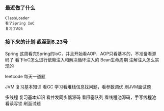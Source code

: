 ### 最近做了什么
    ClassLoader
    看了Spring IoC
    复习了AQS

### 接下来的计划 截至到6.23号
Spring
    这周看完Spring的IoC，并且开始看AOP，AOP只看基本的，不准备看源码了
    看下IoC怎么进行依赖注入和解决循环注入的
    Bean生命周期
    注解注入怎么实现的

leetcode
    每天一道题

JVM
    复习基本知识
    看GC
    学习看堆栈信息找问题，看参数调优
    刷JVM面试题

多线程
    复习基本知识
    看并发同步器源码
    看阻塞队列
    看线程池源码，手写线程池
    看读写锁
    刷面试题